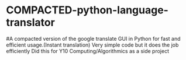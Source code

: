 # COMPACTED-python-language-translator
#A compacted version of the google translate GUI in Python for fast and efficient usage.(Instant translation)
Very simple code but it does the job efficiently
Did this for Y10 Computing/Algorithmics as a side project
